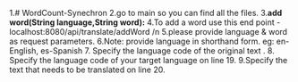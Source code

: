 1.# WordCount-Synechron
2.go to main so you can find all the files.
3.**add word(String language,String word):**
4.To add a word use this end point - localhost:8080/api/translate/addWord /n
5.please provide language & word as request parameters.
6.Note: provide language in shorthand form. eg: en-English, es-Spanish
7. Specify the language code of the original text .
8. Specify the language code of your target language on line 19.
9.Specify the text that needs to be translated on line 20.
